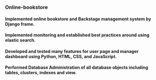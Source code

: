 ### Online-bookstore
  #### Implemented online bookstore and Backstage management system by Django frame.
  #### Implemented monitoring and established best practices around using elastic search.
  #### Developed and tested many features for user page and manager dashboard using Python, HTML, CSS, and JavaScript.
  #### Performed Database Administration of all database objects including tables, clusters, indexes and view.
